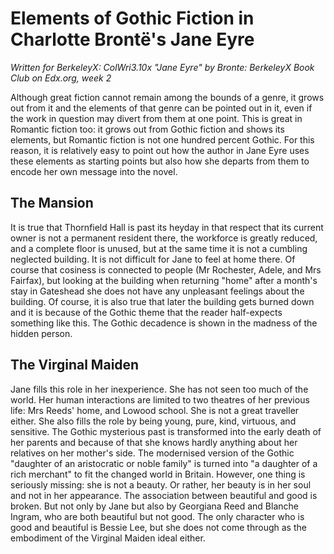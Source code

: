Elements of Gothic Fiction in Charlotte Brontë's Jane Eyre
==========================================================

*Written for _BerkeleyX: ColWri3.10x "Jane Eyre" by Bronte: BerkeleyX Book Club_ on Edx.org, week 2*

Although great fiction cannot remain among the bounds of a genre, it grows out from it and the elements of that genre can be pointed out in it, even if the work in question may divert from them at one point. This is great in Romantic fiction too: it grows out from Gothic fiction and shows its elements, but Romantic fiction is not one hundred percent Gothic. For this reason, it is relatively easy to point out how the author in Jane Eyre uses these elements as starting points but also how she departs from them to encode her own message into the novel.

The Mansion
-----------

It is true that Thornfield Hall is past its heyday in that respect that its current owner is not a permanent resident there, the workforce is greatly reduced, and a complete floor is unused, but at the same time it is not a cumbling neglected building. It is not difficult for Jane to feel at home there. Of course that cosiness is connected to people (Mr Rochester, Adele, and Mrs Fairfax), but looking at the building when returning "home" after a month's stay in Gateshead she does not have any unpleasant feelings about the building. Of course, it is also true that later the building gets burned down and it is because of the Gothic theme that the reader half-expects something like this. The Gothic decadence is shown in the madness of the hidden person.

The Virginal Maiden
-------------------

Jane fills this role in her inexperience. She has not seen too much of the world. Her human interactions are limited to two theatres of her previous life: Mrs Reeds' home, and Lowood school. She is not a great traveller either. She also fills the role by being young, pure, kind, virtuous, and sensitive. The Gothic mysterious past is transformed into the early death of her parents and because of that she knows hardly anything about her relatives on her mother's side. The modernised version of the Gothic "daughter of an aristocratic or noble family" is turned into "a daughter of a rich merchant" to fit the changed world in Britain. However, one thing is seriously missing: she is not a beauty. Or rather, her beauty is in her soul and not in her appearance. The association between beautiful and good is broken. But not only by Jane but also by Georgiana Reed and Blanche Ingram, who are both beautiful but not good. The only character who is good and beautiful is Bessie Lee, but she does not come through as the embodiment of the Virginal Maiden ideal either.

